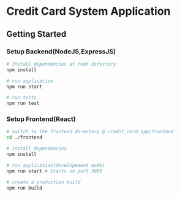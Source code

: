 # Credit Card System Application

## Getting Started

### Setup Backend(NodeJS,ExpressJS)
```sh
# Install dependencies at root directory
npm install

# run application
npm run start

# run tests
npm run test
```

### Setup Frontend(React)
```sh
# switch to the frontend directory @ credit_card_app/frontend
cd ./frontend

# install dependencies
npm install

# run application(developement mode)
npm run start # Starts on port 3000

# create a production build
npm run build
```


